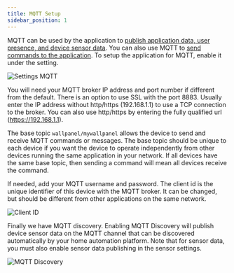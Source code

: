 ```yaml
---
title: MQTT Setup
sidebar_position: 1
---
```


MQTT can be used by the application to [publish application data, user presence, and device sensor data](./sensors.md).  You can also use MQTT to [send commands to the application](./commands.md).  To setup the application for MQTT, enable it under the setting.

![Settings MQTT](/img/mqtt.png)

You will need your MQTT broker IP address and port number if different from the default.  There is an option to use SSL with the port 8883. Usually enter the IP address without http/https (192.168.1.1) to use a TCP connection to the broker.  You can also use http/https by entering the fully qualified url (https://192.168.1.1).

The base topic `wallpanel/mywallpanel` allows the device to send and receive MQTT commands or messages.   The base topic should be unique to each device if you want the device to operate independently from other devices running the same application in your network.  If all devices have the same base topic, then sending a command will mean all devices receive the command.

If needed, add your MQTT username and password.  The client id is the unique identifier of this device with the MQTT broker.  It can be changed, but should be different from other applications on the same network.  

![Client ID](/img/mqtt_client.png)

Finally we have MQTT discovery. Enabling MQTT Discovery will publish device sensor data on the MQTT channel that can be discovered automatically by your home automation platform. Note that for sensor data, you must also enable sensor data publishing in the sensor settings.

![MQTT Discovery](/img/mqtt_discovery.png)
